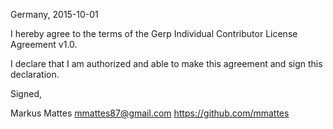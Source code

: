 Germany, 2015-10-01

I hereby agree to the terms of the Gerp Individual Contributor License
Agreement v1.0.

I declare that I am authorized and able to make this agreement and sign this
declaration.

Signed,

Markus Mattes mmattes87@gmail.com https://github.com/mmattes
